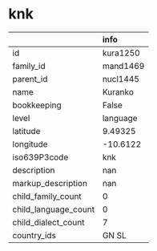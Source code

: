 # knk
|                      | info     |
|:---------------------|:---------|
| id                   | kura1250 |
| family_id            | mand1469 |
| parent_id            | nucl1445 |
| name                 | Kuranko  |
| bookkeeping          | False    |
| level                | language |
| latitude             | 9.49325  |
| longitude            | -10.6122 |
| iso639P3code         | knk      |
| description          | nan      |
| markup_description   | nan      |
| child_family_count   | 0        |
| child_language_count | 0        |
| child_dialect_count  | 7        |
| country_ids          | GN SL    |